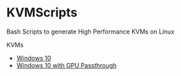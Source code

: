 # KVMScripts
Bash Scripts to generate High Performance KVMs on Linux

KVMs
- [Windows 10](win10)
- [Windows 10 with GPU Passthrough](win10GPUPassthrough)
